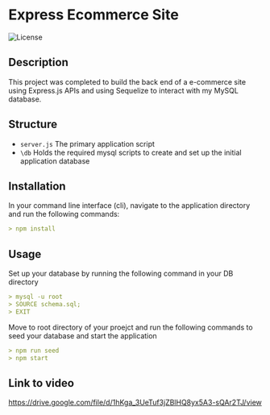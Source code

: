 # Express Ecommerce Site

![License](https://img.shields.io/badge/License-mit-blue.svg)

## Description

This project was completed to build the back end of a e-commerce site using Express.js APIs and using Sequelize to interact with my MySQL database.

## Structure

- `server.js` The primary application script
- `\db` Holds the required mysql scripts to create and set up the initial application database


## Installation
In your command line interface (cli), navigate to the application directory and run the following commands:
```md
> npm install

```

## Usage
Set up your database by running the following command in your DB directory
```md
> mysql -u root
> SOURCE schema.sql;
> EXIT
```

Move to root directory of your proejct and run the following commands to seed your database and start the application
```md
> npm run seed
> npm start
```

## Link to video
https://drive.google.com/file/d/1hKga_3UeTuf3jZBlHQ8yx5A3-sQAr2TJ/view
